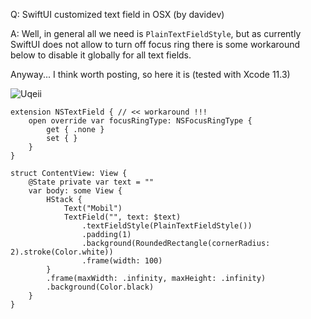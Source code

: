 Q: SwiftUI customized text field in OSX (by davidev)

A: Well, in general all we need is `PlainTextFieldStyle`, but as currently 
SwiftUI does not allow to turn off focus ring there is some workaround below to disable it globally for all text fields. 

Anyway... I think worth posting, so here it is (tested with Xcode 11.3)

![Uqeii](https://user-images.githubusercontent.com/62171579/167285745-f614c8f2-4eea-48dc-88e1-c840f9310494.png)

    extension NSTextField { // << workaround !!!
        open override var focusRingType: NSFocusRingType {
            get { .none }
            set { }
        }
    }
    
    struct ContentView: View {
        @State private var text = ""
        var body: some View {
            HStack {
                Text("Mobil")
                TextField("", text: $text)
                    .textFieldStyle(PlainTextFieldStyle())
                    .padding(1)
                    .background(RoundedRectangle(cornerRadius: 2).stroke(Color.white))
                    .frame(width: 100)
            }
            .frame(maxWidth: .infinity, maxHeight: .infinity)
            .background(Color.black)
        }
    }
